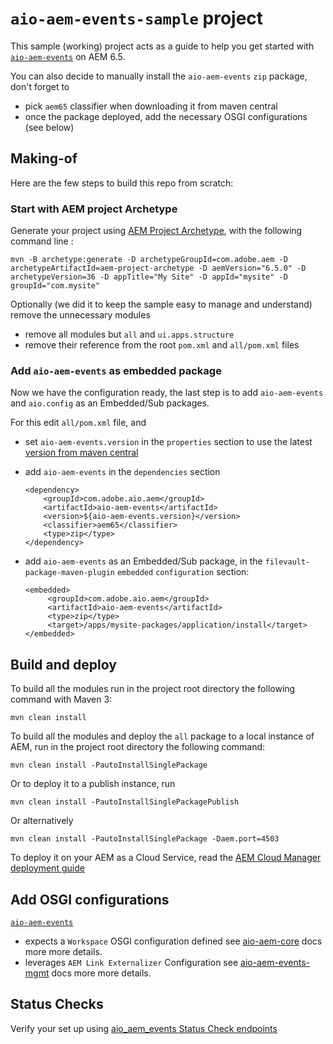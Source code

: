 # `aio-aem-events-sample` project 

This sample (working) project acts as a guide 
to help you get started with [`aio-aem-events`](https://github.com/adobe/aio-lib-java/tree/main/aem/aio_aem_events)
on AEM 6.5.

You can also decide to manually install the `aio-aem-events` `zip` package, don't forget to
* pick `aem65` classifier when downloading it from maven central
* once the package deployed, add the necessary OSGI configurations (see below)

## Making-of

Here are the few steps to build this repo from scratch:

### Start with AEM project Archetype

Generate your project using [AEM Project Archetype](https://experienceleague.adobe.com/docs/experience-manager-core-components/using/developing/archetype/overview.html?lang=en
), with the following command line :

    mvn -B archetype:generate -D archetypeGroupId=com.adobe.aem -D archetypeArtifactId=aem-project-archetype -D aemVersion="6.5.0" -D archetypeVersion=36 -D appTitle="My Site" -D appId="mysite" -D groupId="com.mysite"

Optionally (we did it to keep the sample easy to manage and understand) remove the unnecessary modules
* remove all modules but `all` and `ui.apps.structure`
* remove their reference from the root `pom.xml` and `all/pom.xml` files

### Add `aio-aem-events` as embedded package

Now we have the configuration ready, the last step is to
add `aio-aem-events` and `aio.config` as an Embedded/Sub packages.

For this edit `all/pom.xml` file, and
* set `aio-aem-events.version` in the `properties` section to use the latest [version from maven central](https://repo1.maven.org/maven2/com/adobe/aio/aem/aio-aem-events)
* add `aio-aem-events` in the `dependencies` section


      <dependency>
          <groupId>com.adobe.aio.aem</groupId>
          <artifactId>aio-aem-events</artifactId>
          <version>${aio-aem-events.version}</version>
          <classifier>aem65</classifier>
          <type>zip</type>
      </dependency>

* add `aio-aem-events` as an Embedded/Sub package, in the `filevault-package-maven-plugin` `embedded` `configuration` section:


      <embedded>
           <groupId>com.adobe.aio.aem</groupId>
           <artifactId>aio-aem-events</artifactId>
           <type>zip</type>
           <target>/apps/mysite-packages/application/install</target>
      </embedded>

## Build and deploy

To build all the modules run in the project root directory the following command with Maven 3:

    mvn clean install

To build all the modules and deploy the `all` package to a local instance of AEM, run in the project root directory the following command:

    mvn clean install -PautoInstallSinglePackage

Or to deploy it to a publish instance, run

    mvn clean install -PautoInstallSinglePackagePublish

Or alternatively

    mvn clean install -PautoInstallSinglePackage -Daem.port=4503

To deploy it on your AEM as a Cloud Service, read the [AEM Cloud Manager deployment guide](https://experienceleague.adobe.com/docs/experience-manager-cloud-service/content/implementing/using-cloud-manager/deploy-code.html?lang=en)

## Add OSGI configurations 

[`aio-aem-events`](https://github.com/adobe/aio-lib-java/tree/main/aem/aio_aem_events)
* expects a `Workspace` OSGI configuration defined see [aio-aem-core](https://github.com/adobe/aio-lib-java/tree/main/aem/core_aem) docs more more details.
* leverages `AEM Link Externalizer` Configuration see [aio-aem-events-mgmt](https://github.com/adobe/aio-lib-java/tree/main/aem/events_mgmt_aem) docs more more details.

## Status Checks

Verify your set up using [aio_aem_events Status Check endpoints](https://github.com/adobe/aio-lib-java/tree/main/aem/aio_aem_events#status-checks)